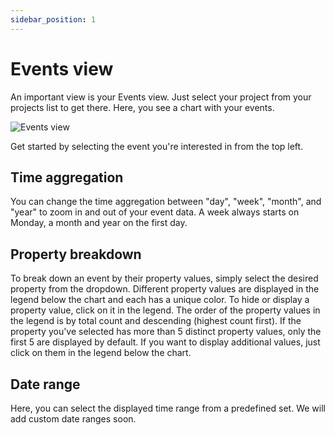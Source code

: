 ```yaml
---
sidebar_position: 1
---
```


# Events view

An important view is your Events view. Just select your project from your projects list to get there. Here, you see a chart with your events.

![Events view](/img/event_view_screenshot.jpg)

Get started by selecting the event you're interested in from the top left.


## Time aggregation
You can change the time aggregation between "day", "week", "month", and "year" to zoom in and out of your event data. A week always starts on Monday, a month and year on the first day.


## Property breakdown
To break down an event by their property values, simply select the desired property from the dropdown. Different property values are displayed in the legend below the chart and each has a unique color. To hide or display a property value, click on it in the legend. The order of the property values in the legend is by total count and descending (highest count first).
If the property you've selected has more than 5 distinct property values, only the first 5 are displayed by default. If you want to display additional values, just click on them in the legend below the chart.

## Date range
Here, you can select the displayed time range from a predefined set. We will add custom date ranges soon.